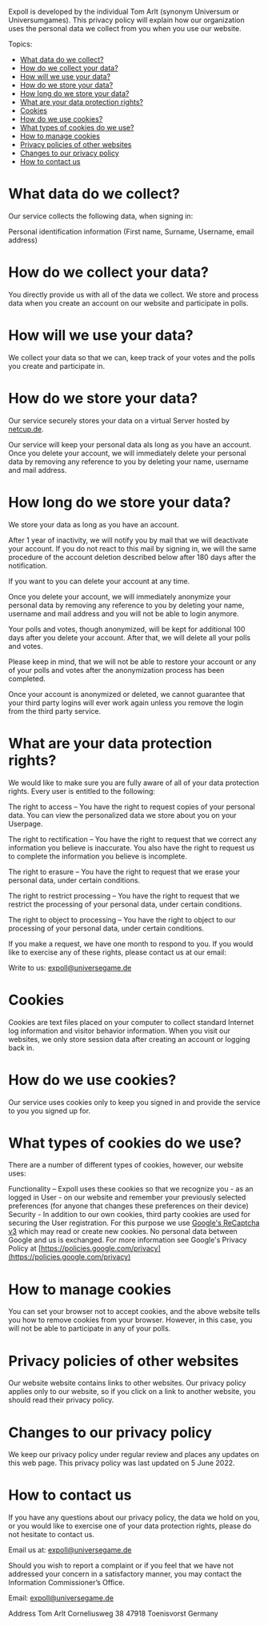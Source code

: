 Expoll is developed by the individual Tom Arlt (synonym Universum or Universumgames). This privacy policy will explain how our organization uses the personal data we collect from you when you use our website.

Topics:

-   [What data do we collect?](#what-data-do-we-collect)
-   [How do we collect your data?](#how-do-we-collect-your-data)
-   [How will we use your data?](#how-will-we-use-your-data)
-   [How do we store your data?](#how-do-we-store-your-data)
-   [How long do we store your data?](#how-long-do-we-store-your-data)
-   [What are your data protection rights?](#what-are-your-data-protection-rights)
-   [Cookies](#cookies)
-   [How do we use cookies?](#how-do-we-use-cookies)
-   [What types of cookies do we use?](#what-types-of-cookies-do-we-use)
-   [How to manage cookies](#how-to-manage-cookies)
-   [Privacy policies of other websites](#privacy-policies-of-other-websites)
-   [Changes to our privacy policy](#changes-to-our-privacy-policy)
-   [How to contact us](#how-to-contact-us)

# What data do we collect?

Our service collects the following data, when signing in:

Personal identification information (First name, Surname, Username, email address)

# How do we collect your data?

You directly provide us with all of the data we collect. We store and process data when you create an account on our website and participate in polls.

# How will we use your data?

We collect your data so that we can, keep track of your votes and the polls you create and participate in.

# How do we store your data?

Our service securely stores your data on a virtual Server hosted by [netcup.de](https://netcup.de).

Our service will keep your personal data als long as you have an account. Once you delete your account, we will immediately delete your personal data by removing any reference to you by deleting your name, username and mail address.

# How long do we store your data?

We store your data as long as you have an account. 

After 1 year of inactivity, we will notify you by mail that we will deactivate your account. If you do not react to this mail by signing in, we will the same procedure of the account deletion described below after 180 days after the notification.

If you want to you can delete your account at any time. 

Once you delete your account, we will immediately anonymize your personal data by removing any reference to you by deleting your name, username and mail address and you will not be able to login anymore.

Your polls and votes, though anonymized, will be kept for additional 100 days after you delete your account. After that, we will delete all your polls and votes.

Please keep in mind, that we will not be able to restore your account or any of your polls and votes after the anonymization process has been completed.

Once your account is anonymized or deleted, we cannot guarantee that your third party logins will ever work again unless you remove the login from the third party service.

# What are your data protection rights?

We would like to make sure you are fully aware of all of your data protection rights. Every user is entitled to the following:

The right to access – You have the right to request copies of your personal data. You can view the personalized data we store about you on your Userpage.

The right to rectification – You have the right to request that we correct any information you believe is inaccurate. You also have the right to request us to complete the information you believe is incomplete.

The right to erasure – You have the right to request that we erase your personal data, under certain conditions.

The right to restrict processing – You have the right to request that we restrict the processing of your personal data, under certain conditions.

The right to object to processing – You have the right to object to our processing of your personal data, under certain conditions.

If you make a request, we have one month to respond to you. If you would like to exercise any of these rights, please contact us at our email:

Write to us: [expoll@universegame.de](mailto:expoll@universegame.de)

# Cookies

Cookies are text files placed on your computer to collect standard Internet log information and visitor behavior information. When you visit our websites, we only store session data after creating an account or logging back in.

# How do we use cookies?

Our service uses cookies only to keep you signed in and provide the service to you you signed up for.

# What types of cookies do we use?

There are a number of different types of cookies, however, our website uses:

Functionality – Expoll uses these cookies so that we recognize you - as an logged in User - on our website and remember your previously selected preferences (for anyone that changes these preferences on their device)
Security - In addition to our own cookies, third party cookies are used for securing the User registration. For this purpose we use [Google's ReCaptcha v3](https://www.google.com/recaptcha) which may read or create new cookies. No personal data between Google and us is exchanged. For more information see Google's Privacy Policy at [https://policies.google.com/privacy](https://policies.google.com/privacy)

# How to manage cookies

You can set your browser not to accept cookies, and the above website tells you how to remove cookies from your browser. However, in this case, you will not be able to participate in any of your polls.

# Privacy policies of other websites

Our website website contains links to other websites. Our privacy policy applies only to our website, so if you click on a link to another website, you should read their privacy policy.

# Changes to our privacy policy

We keep our privacy policy under regular review and places any updates on this web page. This privacy policy was last updated on 5 June 2022.

# How to contact us

If you have any questions about our privacy policy, the data we hold on you, or you would like to exercise one of your data protection rights, please do not hesitate to contact us.

Email us at: [expoll@universegame.de](mailto:expoll@universegame.de)

Should you wish to report a complaint or if you feel that we have not addressed your concern in a satisfactory manner, you may contact the Information Commissioner’s Office.

Email: [expoll@universegame.de](mailto:expoll@universegame.de)

Address
Tom Arlt
Corneliusweg 38
47918 Toenisvorst
Germany
